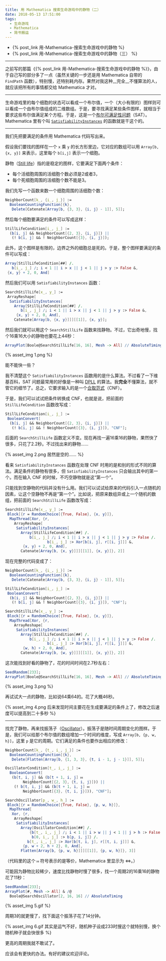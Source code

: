 ```yaml
---
title: 用 Mathematica 搜索生命游戏中的静物（二）
date: 2018-05-13 17:51:00
tags:
  - 生命游戏
  - Mathematica
  - 简书搬运
---
```


* {% post_link 用-Mathematica-搜索生命游戏中的静物 %}
* {% post_link 用-Mathematica-搜索生命游戏中的静物（三） %}

---

之前写的那篇《{% post_link 用-Mathematica-搜索生命游戏中的静物 %}》，由于自己写的部分多了一点（虽然关键的一步还是用 Mathematica 自带的 `FindPath` 函数），特别慢，还特别耗内存。果然对我这种__完全__不懂算法的人，就应该把所有的事情都交给 Mathematica 才对。

---

生命游戏里的每个细胞的状态可以看成一个布尔值，一个（大小有限的）图样则可以看成一个由布尔值组成的二维数组。于是，要寻找满足某些条件图样，就相当于要求这些布尔值满足某个方程。于是，这是一个[布尔可满足性问题](https://en.wikipedia.org/wiki/Boolean_satisfiability_problem)（SAT）。Mathematica 里有个叫 [`SatisfiabilityInstances`](http://reference.wolfram.com/language/ref/SatisfiabilityInstances.html) 的函数就是干这个的。


<!-- more -->

---

我们先把要满足的条件用 Mathematica 代码写出来。

假设我们要找的图样在一个 `x` 乘 `y` 的长方形里边，它对应的数组可以用 `Array[b, {x, y}]` 来表示，这里每个 `b[i,j]` 表示一个细胞。

静物（[Still life](http://conwaylife.com/wiki/Still_life)）指的是稳定的图样，它要满足下面两个条件：

*   每个活细胞周围的活细胞个数必须是2或者3，
*   每个死细胞周围的活细胞个数不能是3。

我们先写一个函数来数一个细胞周围的活细胞个数：

```mathematica
NeighborCount[k_, {i_, j_}] :=
  BooleanCountingFunction[{k},
   Delete[Catenate[Array[b, {3, 3}, {i, j} - 1]], 5]];
```

然后每个细胞要满足的条件可以写成这样：

```mathematica
StillLifeCondition[i_, j_] :=
  (b[i, j] && NeighborCount[{2, 3}, {i, j}]) ||
   (! b[i, j] && ! NeighborCount[{3}, {i, j}]);
```

此外，这个图样是有限的，边界之外的细胞总是死的。于是，整个图样要满足的条件可以写成：

```mathematica
Array[StillLifeCondition[##] /.
   b[i_, j_] /; i < 1 || i > x || j < 1 || j > y :> False &,
 {x, y} + 2, 0, And]
```

然后我们可以用 `SatisfiabilityInstances` 函数：

```mathematica
SearchStillLife[x_, y_] :=
 ArrayReshape[
  SatisfiabilityInstances[
    Array[StillLifeCondition[##] /.
       b[i_, j_] /; i < 1 || i > x || j < 1 || j > y :> False &,
     {x, y} + 2, 0, And],
    Catenate[Array[b, {x, y}]]][[1]], {x, y}];
```

然后我们就可以用这个 `SearchStillLife` 函数来找静物。不过，它出奇地慢，找个16乘16大小的静物也要花上44秒：

```mathematica
ArrayPlot[Boole@SearchStillLife[16, 16], Mesh -> All] // AbsoluteTiming
```

{% asset_img 1.png %}

能不能快一些？

我不清楚这个 `SatisfiabilityInstances` 函数用的是什么算法。不过看了一下维基百科，SAT 问题最常用的好像是一种叫 [DPLL](https://en.wikipedia.org/wiki/DPLL_algorithm) 的算法。我**完全**不懂算法，就不管它的细节了。总之，它要求输入的是一个[合取范式](https://en.wikipedia.org/wiki/Conjunctive_normal_form)（CNF）。

于是，我们可以试试把条件转换成 CNF，也就是说，把前面的 `StillLifeCondition` 函数改写成：

```mathematica
StillLifeCondition[i_, j_] :=
 BooleanConvert[
  (b[i, j] && NeighborCount[{2, 3}, {i, j}]) ||
   (! b[i, j] && ! NeighborCount[{3}, {i, j}]), "CNF"];
```

后面的 `SearchStillLife` 函数定义不变。现在再找一遍16乘16的静物，果然快了很多，只花了2.2秒。不过找出来的静物……

{% asset_img 2.png 居然是空的…… %}

看来 `SatisfiabilityInstances` 函数在处理 CNF 时用的是和别的形式不同的算法。满足条件的静物有很多，但 `SatisfiabilityInstances` 只会输出其中的第一个。而在输入 CNF 的时候，不巧空静物就是这“第一个”。

只能找到空静物的代码并没有什么用。我们可以试试给原来的代码引入一点随机的因素，让这个空静物不再是“第一个”。比如说，把原来数组异或上一个随机的数组，把前面的 `SearchStillLife` 函数改写成：

```mathematica
SearchStillLife[x_, y_] := 
 Block[{r = RandomChoice[{True, False}, {x, y}]},
  MapThread[Xor, {r,
    ArrayReshape[
     SatisfiabilityInstances[
       Array[StillLifeCondition[##] /. 
           b[i_, j_] /; i < 1 || i > x || j < 1 || j > y :> False /.
                   b[i_, j_] :> Xor[b[i, j], r[[i, j]]] &,
        {x, y} + 2, 0, And],
       Catenate[Array[b, {x, y}]]][[1]], {x, y}]}, 2]]
```

现在完整的代码变成了：

```mathematica
NeighborCount[k_, {i_, j_}] :=
  BooleanCountingFunction[{k},
   Delete[Catenate[Array[b, {3, 3}, {i, j} - 1]], 5]];

StillLifeCondition[i_, j_] :=
 BooleanConvert[
  (b[i, j] && NeighborCount[{2, 3}, {i, j}]) ||
   (! b[i, j] && ! NeighborCount[{3}, {i, j}]), "CNF"];

SearchStillLife[x_, y_] := 
 Block[{r = RandomChoice[{True, False}, {x, y}]},
  MapThread[Xor, {r,
    ArrayReshape[
     SatisfiabilityInstances[
       Array[StillLifeCondition[##] /. 
           b[i_, j_] /; i < 1 || i > x || j < 1 || j > y :> False /.
                   b[i_, j_] :> Xor[b[i, j], r[[i, j]]] &,
        {w, h} + 2, 0, And],
       Catenate[Array[b, {w, y}]]][[1]], {x, y}]}, 2]]
```

这次能找到好看的静物了，花的时间时间在2.7秒左右：

```mathematica
SeedRandom[233];
ArrayPlot[Boole@SearchStillLife[16, 16], Mesh -> All] // AbsoluteTiming
```

{% asset_img 3.png %}

再试试大一点的静物，比如说64乘64的。花了大概46秒。

{% asset_img 4.png 后来发现时间主要花在生成要满足的条件上了，修改之后速度可以提高到二十多秒 %}

---

找完了静物，再来找振荡子（[Oscillator](http://conwaylife.com/wiki/Oscillator)）。振荡子是随时间周期变化的图样。于是，我们可以给那个布尔值的数组增加一个时间的维度，写成 `Array[b, {p, w, h}]`，这里 `p` 是它的周期。它们满足的条件也要作出相应的修改：

```mathematica
NeighborCount[k_, {t_, i_, j_}] := 
  BooleanCountingFunction[{k}, 
   Delete[Flatten[Array[b, {1, 3, 3}, {t, i - 1, j - 1}]], 5]];

OscillatorCondition[t_, i_, j_] := 
  BooleanConvert[
   (b[t, i, j] && (b[t + 1, i, j] ⧦ 
        NeighborCount[{2, 3}, {t, i, j}])) ||
    (! b[t, i, j] && (b[t + 1, i, j] ⧦ 
        NeighborCount[{3}, {t, i, j}])), "CNF"];

SearchOscillator[p_, w_, h_] :=
 Block[{r = RandomChoice[{True, False}, {p, w, h}]},
  MapThread[
   Xor, {r, 
    ArrayReshape[
     SatisfiabilityInstances[
       Array[OscillatorCondition[##] /.
           {b[t_, i_, j_] /; i < 1 || i > w || j < 1 || j > h :> False, 
            b[0, i_, j_] :> b[p, i, j]} /.
          b[t_, i_, j_] :> Xor[b[t, i, j], r[[t, i, j]]] &,
        {p, w + 2, h + 2}, 0, And],
       Flatten[Array[b, {p, w, h}]]][[1]], {p, w, h}]}, 3]]
```

（代码里的这个 `⧦` 符号表示的是等价，Mathematica 里显示为 ⇔。）

可能因为静物比较稀少，速度比找静物时慢了很多，找一个周期2的16乘16的静物花了11秒：

```mathematica
SeedRandom[233];
ArrayPlot[#, Mesh -> All] & /@ 
  Boole@SearchOscillator[2, 16, 16] // AbsoluteTiming
```

{% asset_img 5.gif %}

周期3的就更慢了，找下面这个振荡子花了14分钟。

{% asset_img 6.gif 其实是运气不好，随机种子设成233时搜这个就特别慢，换个随机种子就会快很多 %}

更高的周期我就不敢试了。

应该会有更快的办法。有好的建议欢迎评论。
